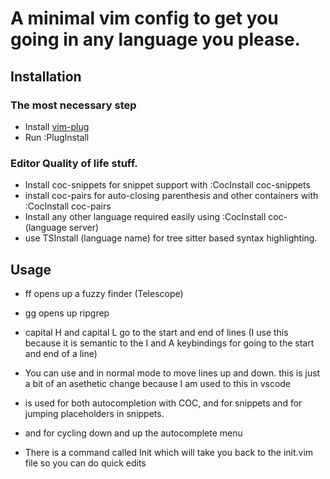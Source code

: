 # A minimal vim config to get you going in any language you please.

## Installation

### The most necessary step

* Install [vim-plug](https://github.com/junegunn/vim-plug)
* Run :PlugInstall


### Editor Quality of life stuff.
* Install coc-snippets for snippet support with :CocInstall coc-snippets
* install coc-pairs for auto-closing parenthesis and other containers with
:CocInstall coc-pairs
* Install any other language required easily using :CocInstall
 coc-(language server) 
* use TSInstall (language name) for tree sitter based syntax highlighting.

## Usage

* <SPC>ff opens up a fuzzy finder (Telescope)
* <SPC>gg opens up ripgrep
* capital H and capital L go to the start and end of lines (I use this
because it is semantic to the I and A keybindings for going to the start
and end of a line)
* You can use <C-k> and <C-j> in normal mode to move lines up and down.
this is just a bit of an asethetic change because I am used to this in
vscode
* <TAB> is used for both autocompletion with COC, and for snippets and for
jumping placeholders in snippets.
* <C-n> and <C-p> for cycling down and up the autocomplete menu

* There is a command called Init which will take you back to the init.vim
file so you can do quick edits



